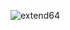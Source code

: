 <a> <img align='center' src="https://github-readme-stats.vercel.app/api/top-langs?username=extend64&count_private=true&hide=procfile&theme=dark&border_color=000000&cache_seconds=1800&layout=compact&langs_count=10&custom_title=Most Used Coding Languages" alt="extend64">
